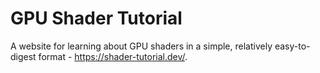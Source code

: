 # GPU Shader Tutorial

A website for learning about GPU shaders in a simple, relatively easy-to-digest format - https://shader-tutorial.dev/.
